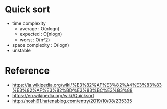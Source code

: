 # Quick sort
- time complexity
  - average : O(nlogn)
  - expected : O(nlogn)
  - worst   : O(n^2)
- space complexity : O(logn)
- unstable

# Reference
- https://ja.wikipedia.org/wiki/%E3%82%AF%E3%82%A4%E3%83%83%E3%82%AF%E3%82%BD%E3%83%BC%E3%83%88
- https://en.wikipedia.org/wiki/Quicksort
- http://noshi91.hatenablog.com/entry/2019/10/08/235335
